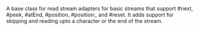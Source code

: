 A base class for read stream adapters for basic streams that support #next, #peek, #atEnd, #position, #position:, and #reset. It adds support for skipping and reading upto a character or the end of the stream.